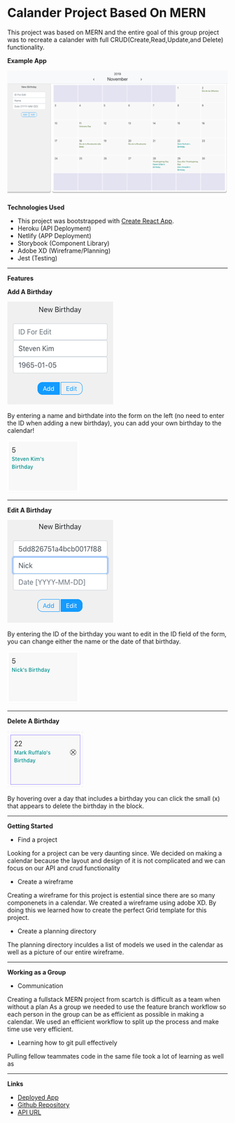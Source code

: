 # Calander Project Based On MERN

This project was based on MERN and the entire goal of this group project was to recreate a calander with full CRUD(Create,Read,Update,and Delete) functionality. 

**Example App**

![Example App](./src/images/preview.png)

**Technologies Used**
- This project was bootstrapped with [Create React App](https://github.com/facebook/create-react-app).
- Heroku (API Deployment)
- Netlify (APP Deployment)
- Storybook (Component Library)
- Adobe XD (Wireframe/Planning)
- Jest (Testing)
---

**Features**

**Add A Birthday**

![Example App](./src/images/addPreview.png)

By entering a name and birthdate into the form on the left (no need to enter the ID when adding a new birthday), you can add your own birthday to the calendar!

![Example App](./src/images/addedBirthday.png)

---

**Edit A Birthday**

![Example App](./src/images/editPreview.png)

By entering the ID of the birthday you want to edit in the ID field of the form, you can change either the name or the date of that birthday.

![Example App](./src/images/editedBirthday.png)

---

**Delete A Birthday**

![Example App](./src/images/deletePreview.png)

By hovering over a day that includes a birthday you can click the small (x) that appears to delete the birthday in the block.

---

**Getting Started**

- Find a project 

Looking for a project can be very daunting since. We decided on making a calendar because the layout and design of it is not complicated and we can focus on our API and crud functionality

- Create a wireframe

Creating a wireframe for this project is estential since there are so many componenets in a calendar. We created a wireframe using adobe XD. By doing this we learned how to create the perfect Grid template for this project. 

- Create a planning directory

The planning directory inculdes a list of models we used in the calendar as well as a picture of our entire wireframe.

---

**Working as a Group**

- Communication

Creating a fullstack MERN project from scartch is difficult as a team when without a plan As a group we needed to use the feature branch workflow so each person in the group can be as efficient as possible in making a calendar. We used an efficient workflow to split up the process and make time use very efficient.

- Learning how to git pull effectively

Pulling fellow teammates code in the same file took a lot of learning as well as

---

**Links**
- [Deployed App](https://5dd8005397f25700083890c9--calanderproject.netlify.com/)
- [Github Repository](https://github.com/nickmckenney/calanderprojectMERN)
- [API URL](https://calendar-api-deploy.herokuapp.com/)
